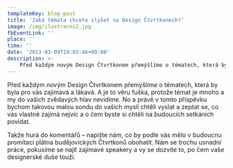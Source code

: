 ```yaml
---
templateKey: blog-post
title: 'Jaká témata chcete slyšet na Design Čtvrtkonech?'
image: /img/ilustracni2.jpg
fbEventLink: ''
place: ''
time: ''
date: '2013-03-09T19:03:46+00:00'
description: >-
    Před každým novým Design Čtvrtkonem přemýšlíme o tématech, která by byla pro vás zajímavá a lákavá. A je to věru fuška, protože témat je mnoho a my do vašich zvědavých hlav nevidíme....
---
```

Před každým novým Design Čtvrtkonem přemýšlíme o tématech, která by byla pro vás zajímavá a lákavá. A je to věru fuška, protože témat je mnoho a my do vašich zvědavých hlav nevidíme. No a právě v tomto příspěvku bychom takovou malou sondu do vašich myslí chtěli vyslat a zeptat se, co vás vlastně zajímá nejvíc a o čem byste si chtěli na budoucích setkáních povídat.

Takže hurá do komentářů – napište nám, co by podle vás mělo v budoucnu promítací plátna budějovických Čtvrtkonů obohatit. Nám se trochu usnadní práce, pokusíme se najít zajímavé speakery a vy se dozvíte to, po čem vaše designerské duše touží.